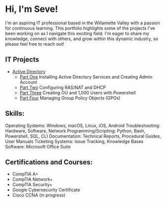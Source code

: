# Hi, I'm Seve!

I'm an aspiring IT professional based in the Willamette Valley with a passion for continuous learning. This portfolio highlights some of the projects I've been working on as I navigate this exciting field. I'm eager to share my knowledge, connect with others, and grow within this dynamic industry, so please feel free to reach out!

## IT Projects

- [Active Directory](https://github.com/wallimans/Home-Lab/tree/main/IT/Active-Directory)
  - [Part One](https://github.com/wallimans/Home-Lab/tree/main/IT/Active-Directory/Part-1) Installing Active Directory Services and Creating Admin Account
  - [Part Two](https://github.com/wallimans/Home-Lab/blob/main/IT/Active-Directory/Part-2/readme.md) Configuring RAS/NAT and DHCP
  - [Part Three](https://github.com/wallimans/Home-Lab/blob/main/IT/Active-Directory/Part-3/readme.md) Creating OU and 1,000 Users with Powershell
  - [Part Four](https://github.com/wallimans/Home-Lab/blob/main/IT/Active-Directory/Part-4/readme.md) Managing Group Policy Objects (GPOs)

## Skills:

Operating Systems: Windows, macOS, Linux, iOS, Android
Troubleshooting: Hardware, Software, Network
Programming/Scripting: Python, Bash, Powershell, SQL, CLI
Documentation: Technical Reports, Procedural Guides, User Manuals
Ticketing Systems: Issue Tracking, Knowledge Bases
Software: Microsoft Office Suite


## Certifications and Courses:

- CompTIA A+
- CompTIA Network+
- CompTIA Security+
- Google Cybersecurity Certificate
- Cisco CCNA (in progress)
